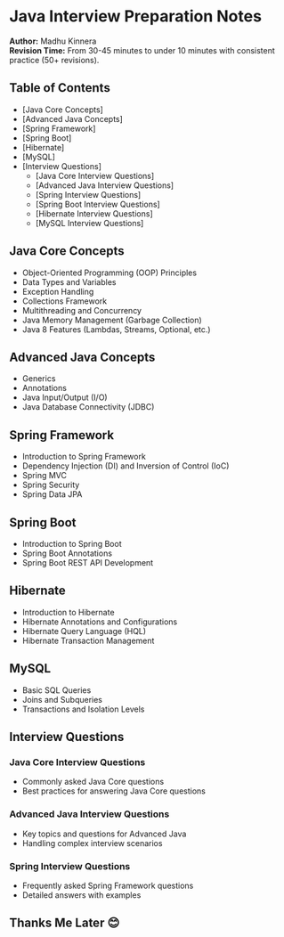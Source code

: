 # Java Interview Preparation Notes

**Author:** Madhu Kinnera  
**Revision Time:** From 30-45 minutes to under 10 minutes with consistent practice (50+ revisions).

## Table of Contents
- [Java Core Concepts]
- [Advanced Java Concepts]
- [Spring Framework]
- [Spring Boot]
- [Hibernate]
- [MySQL]
- [Interview Questions]
  - [Java Core Interview Questions]
  - [Advanced Java Interview Questions]
  - [Spring Interview Questions]
  - [Spring Boot Interview Questions]
  - [Hibernate Interview Questions]
  - [MySQL Interview Questions]

## Java Core Concepts
- Object-Oriented Programming (OOP) Principles
- Data Types and Variables
- Exception Handling
- Collections Framework
- Multithreading and Concurrency
- Java Memory Management (Garbage Collection)
- Java 8 Features (Lambdas, Streams, Optional, etc.)

## Advanced Java Concepts
- Generics
- Annotations
- Java Input/Output (I/O)
- Java Database Connectivity (JDBC)


## Spring Framework
- Introduction to Spring Framework
- Dependency Injection (DI) and Inversion of Control (IoC)
- Spring MVC
- Spring Security
- Spring Data JPA

## Spring Boot
- Introduction to Spring Boot
- Spring Boot Annotations
- Spring Boot REST API Development

## Hibernate
- Introduction to Hibernate
- Hibernate Annotations and Configurations
- Hibernate Query Language (HQL)
- Hibernate Transaction Management

## MySQL
- Basic SQL Queries
- Joins and Subqueries
- Transactions and Isolation Levels

## Interview Questions

### Java Core Interview Questions
- Commonly asked Java Core questions
- Best practices for answering Java Core questions

### Advanced Java Interview Questions
- Key topics and questions for Advanced Java
- Handling complex interview scenarios

### Spring Interview Questions
- Frequently asked Spring Framework questions
- Detailed answers with examples

## Thanks Me Later 😊
